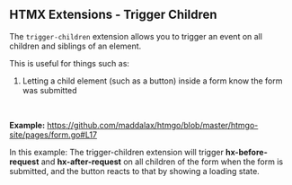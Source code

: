 ## HTMX Extensions - Trigger Children

The `trigger-children` extension allows you to trigger an event on all children and siblings of an element.

This is useful for things such as:
1. Letting a child element (such as a button) inside a form know the form was submitted

<br>

**Example:** https://github.com/maddalax/htmgo/blob/master/htmgo-site/pages/form.go#L17

In this example: The trigger-children extension will trigger **hx-before-request** and **hx-after-request** 
on all children of the form when the form is submitted, and the button reacts to that by showing a loading state.
